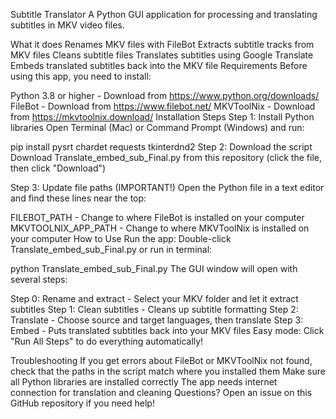 Subtitle Translator
A Python GUI application for processing and translating subtitles in MKV video files.

What it does
Renames MKV files with FileBot
Extracts subtitle tracks from MKV files
Cleans subtitle files
Translates subtitles using Google Translate
Embeds translated subtitles back into the MKV file
Requirements
Before using this app, you need to install:

Python 3.8 or higher - Download from https://www.python.org/downloads/
FileBot - Download from https://www.filebot.net/
MKVToolNix - Download from https://mkvtoolnix.download/
Installation Steps
Step 1: Install Python libraries
Open Terminal (Mac) or Command Prompt (Windows) and run:


pip install pysrt chardet requests tkinterdnd2
Step 2: Download the script
Download Translate_embed_sub_Final.py from this repository (click the file, then click "Download")

Step 3: Update file paths (IMPORTANT!)
Open the Python file in a text editor and find these lines near the top:

FILEBOT_PATH - Change to where FileBot is installed on your computer
MKVTOOLNIX_APP_PATH - Change to where MKVToolNix is installed on your computer
How to Use
Run the app: Double-click Translate_embed_sub_Final.py or run in terminal:


python Translate_embed_sub_Final.py
The GUI window will open with several steps:

Step 0: Rename and extract - Select your MKV folder and let it extract subtitles
Step 1: Clean subtitles - Cleans up subtitle formatting
Step 2: Translate - Choose source and target languages, then translate
Step 3: Embed - Puts translated subtitles back into your MKV files
Easy mode: Click "Run All Steps" to do everything automatically!

Troubleshooting
If you get errors about FileBot or MKVToolNix not found, check that the paths in the script match where you installed them
Make sure all Python libraries are installed correctly
The app needs internet connection for translation and cleaning
Questions?
Open an issue on this GitHub repository if you need help!
